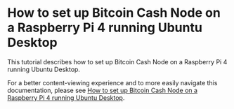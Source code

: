 # How to set up Bitcoin Cash Node on a Raspberry Pi 4 running Ubuntu Desktop
This tutorial describes how to set up Bitcoin Cash Node on a Raspberry Pi 4 running Ubuntu Desktop.

For a better content-viewing experience and to more easily navigate this documentation, please see [How to set up Bitcoin Cash Node on a Raspberry Pi 4 running Ubuntu Desktop](https://github.io/josh-wong/bitcoin-cash-node-on-raspberry-pi).